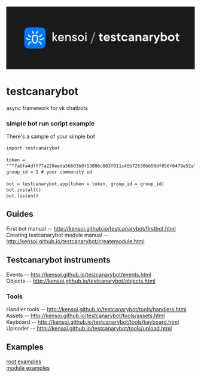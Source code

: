 <p align="center">
    <a href = "http://kensoi.github.io/testcanarybot/">
        <img src="/docs/pc-cover.png" alt="kensoi/testcanarybot" />
    </a>
</p>  

# testcanarybot
async framework for vk chatbots


### simple bot run script example
There's a sample of your simple bot
```
import testcanarybot

token = """7a6fa4dff77a228eeda56603b8f53806c883f011c40b72630bb50df056f6479e52a"""
group_id = 1 # your community id

bot = testcanarybot.app(token = token, group_id = group_id)
bot.install()
bot.listen()
```
## Guides
First bot manual -- http://kensoi.github.io/testcanarybot/firstbot.html  
Creating testcanarybot module manual -- http://kensoi.github.io/testcanarybot/createmodule.html  

## Testcanarybot instruments
Events -- http://kensoi.github.io/testcanarybot/events.html  
Objects -- http://kensoi.github.io/testcanarybot/objects.html  

### Tools
Handler tools -- http://kensoi.github.io/testcanarybot/tools/handlers.html  
Assets -- http://kensoi.github.io/testcanarybot/tools/assets.html  
Keyboard -- http://kensoi.github.io/testcanarybot/tools/keyboard.html  
Uploader -- http://kensoi.github.io/testcanarybot/tools/upload.html  

## Examples
[root examples](https://github.com/kensoi/testcanarybot/tree/master/examples/bot)  
[module examples](https://github.com/kensoi/testcanarybot/tree/master/examples/modules)  

